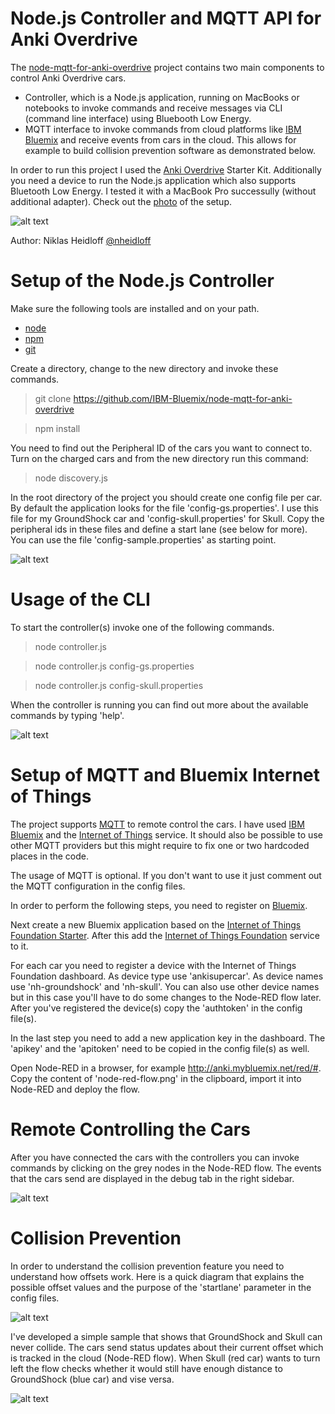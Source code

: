 Node.js Controller and MQTT API for Anki Overdrive
================================================================================

The [node-mqtt-for-anki-overdrive](https://github.com/IBM-Bluemix/node-mqtt-for-anki-overdrive) project contains two main components to control Anki Overdrive cars.

* Controller, which is a Node.js application, running on MacBooks or notebooks to invoke commands and receive messages via CLI (command line interface) using Bluebooth Low Energy.
* MQTT interface to invoke commands from cloud platforms like [IBM Bluemix](https://bluemix.net) and receive events from cars in the cloud. This allows for example to build collision prevention software as demonstrated below.

In order to run this project I used the [Anki Overdrive](https://anki.com/en-us/overdrive/starter-kit) Starter Kit. Additionally you need a device to run the Node.js application which also supports Bluetooth Low Energy. I tested it with a MacBook Pro successully (without additional adapter). Check out the [photo](https://raw.githubusercontent.com/IBM-Bluemix/node-mqtt-for-anki-overdrive/master/screenshots/photo.jpg) of the setup.

![alt text](https://raw.githubusercontent.com/IBM-Bluemix/node-mqtt-for-anki-overdrive/master/screenshots/photo-small.jpg "Photo")

Author: Niklas Heidloff [@nheidloff](http://twitter.com/nheidloff)


Setup of the Node.js Controller
================================================================================

Make sure the following tools are installed and on your path.

* [node](https://nodejs.org/en/download/)
* [npm](https://docs.npmjs.com/getting-started/installing-node)
* [git](https://git-scm.com/downloads)

Create a directory, change to the new directory and invoke these commands.

> git clone https://github.com/IBM-Bluemix/node-mqtt-for-anki-overdrive

> npm install

You need to find out the Peripheral ID of the cars you want to connect to. Turn on the charged cars and from the new directory run this command:

> node discovery.js

In the root directory of the project you should create one config file per car. By default the application looks for the file 'config-gs.properties'. I use this file for my GroundShock car and 'config-skull.properties' for Skull. Copy the peripheral ids in these files and define a start lane (see below for more). You can use the file 'config-sample.properties' as starting point.

![alt text](https://raw.githubusercontent.com/IBM-Bluemix/node-mqtt-for-anki-overdrive/master/screenshots/config-sample.png "Configuration")


Usage of the CLI
================================================================================

To start the controller(s) invoke one of the following commands.

> node controller.js

> node controller.js config-gs.properties

> node controller.js config-skull.properties

When the controller is running you can find out more about the available commands by typing 'help'.

![alt text](https://raw.githubusercontent.com/IBM-Bluemix/node-mqtt-for-anki-overdrive/master/screenshots/cli.png "CLI")


Setup of MQTT and Bluemix Internet of Things
================================================================================

The project supports [MQTT](http://mqtt.org/) to remote control the cars. I have used [IBM Bluemix](https://bluemix.net) and the [Internet of Things](https://console.ng.bluemix.net/catalog/internet-of-things/) service. It should also be possible to use other MQTT providers but this might require to fix one or two hardcoded places in the code.

The usage of MQTT is optional. If you don't want to use it just comment out the MQTT configuration in the config files.

In order to perform the following steps, you need to register on [Bluemix](https://bluemix.net).

Next create a new Bluemix application based on the [Internet of Things Foundation Starter](https://console.ng.bluemix.net/catalog/starters/internet-of-things-foundation-starter/). After this add the [Internet of Things Foundation](https://console.ng.bluemix.net/catalog/services/internet-of-things-foundation/) service to it.

For each car you need to register a device with the Internet of Things Foundation dashboard. As device type use 'ankisupercar'. As device names use 'nh-groundshock' and 'nh-skull'. You can also use other device names but in this case you'll have to do some changes to the Node-RED flow later. After you've registered the device(s) copy the 'authtoken' in the config file(s).

In the last step you need to add a new application key in the dashboard. The 'apikey' and the 'apitoken' need to be copied in the config file(s) as well.

Open Node-RED in a browser, for example http://anki.mybluemix.net/red/#. Copy the content of 'node-red-flow.png' in the clipboard, import it into Node-RED and deploy the flow.


Remote Controlling the Cars
================================================================================

After you have connected the cars with the controllers you can invoke commands by clicking on the grey nodes in the Node-RED flow. The events that the cars send are displayed in the debug tab in the right sidebar.

![alt text](https://raw.githubusercontent.com/IBM-Bluemix/node-mqtt-for-anki-overdrive/master/screenshots/node-red-flow.png "Node-RED")


Collision Prevention
================================================================================

In order to understand the collision prevention feature you need to understand how offsets work. Here is a quick diagram that explains the possible offset values and the purpose of the 'startlane' parameter in the config files.

![alt text](https://raw.githubusercontent.com/IBM-Bluemix/node-mqtt-for-anki-overdrive/master/screenshots/offset.jpg "Offset")

I've developed a simple sample that shows that GroundShock and Skull can never collide. The cars send status updates about their current offset which is tracked in the cloud (Node-RED flow). When Skull (red car) wants to turn left the flow checks whether it would still have enough distance to GroundShock (blue car) and vise versa.

![alt text](https://raw.githubusercontent.com/IBM-Bluemix/node-mqtt-for-anki-overdrive/master/screenshots/ocollision-prevention2.png "Collision Prevention")